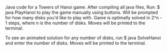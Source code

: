 Java code for a Towers of Hanoi game. 
After compiling all java files, Run: $ java PlayHanoi to play the game manually using buttons. 
Will be prompted for how many disks you'd like to play with. Game is optimally solved in 2^n - 1 steps, where n is the number of disks. Moves will be printed to the terminal.

To see an animated solution for any number of disks, run $ java SolveHanoi and enter the number of disks. Moves will be printed to the terminal.